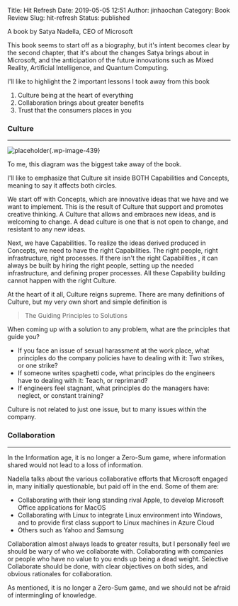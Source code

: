Title: Hit Refresh
Date: 2019-05-05 12:51
Author: jinhaochan
Category: Book Review
Slug: hit-refresh
Status: published



A book by Satya Nadella, CEO of Microsoft





This book seems to start off as a biography, but it's intent becomes clear by the second chapter, that it's about the changes Satya brings about in Microsoft, and the anticipation of the future innovations such as Mixed Reality, Artificial Intelligence, and Quantum Computing.





I'll like to highlight the 2 important lessons I took away from this book



<!-- wp:list {"ordered":true} -->

1.  Culture being at the heart of everything
2.  Collaboration brings about greater benefits
3.  Trust that the consumers places in you



<!-- wp:heading {"level":3} -->

### Culture





------------------------------------------------------------------------




<!-- wp:image {"id":439} -->


![placeholder]({attach}media/2019/05/picture1.png){.wp-image-439}






To me, this diagram was the biggest take away of the book.





I'll like to emphasize that Culture sit inside BOTH Capabilities and Concepts, meaning to say it affects both circles.





We start off with Concepts, which are innovative ideas that we have and we want to implement. This is the result of Culture that support and promotes creative thinking. A Culture that allows and embraces new ideas, and is welcoming to change. A dead culture is one that is not open to change, and resistant to any new ideas.





Next, we have Capabilities. To realize the ideas derived produced in Concepts, we need to have the right Capabilities. The right people, right infrastructure, right processes. If there isn't the right Capabilities , it can always be built by hiring the right people, setting up the needed infrastructure, and defining proper processes. All these Capability building cannot happen with the right Culture.





At the heart of it all, Culture reigns supreme. There are many definitions of Culture, but my very own short and simple definition is



<!-- wp:quote -->

> The Guiding Principles to Solutions

<!-- /wp:quote -->



When coming up with a solution to any problem, what are the principles that guide you?





-   If you face an issue of sexual harassment at the work place, what principles do the company policies have to dealing with it: Two strikes, or one strike?
-   If someone writes spaghetti code, what principles do the engineers have to dealing with it: Teach, or reprimand?
-   If engineers feel stagnant, what principles do the managers have: neglect, or constant training?





Culture is not related to just one issue, but to many issues within the company.



<!-- wp:heading {"level":3} -->

### Collaboration





------------------------------------------------------------------------






In the Information age, it is no longer a Zero-Sum game, where information shared would not lead to a loss of information.





Nadella talks about the various collaborative efforts that Microsoft engaged in, many initially questionable, but paid off in the end. Some of them are:





-   Collaborating with their long standing rival Apple, to develop Microsoft Office applications for MacOS
-   Collaborating with Linux to integrate Linux environment into Windows, and to provide first class support to Linux machines in Azure Cloud
-   Others such as Yahoo and Samsung





Collaboration almost always leads to greater results, but I personally feel we should be wary of who we collaborate with. Collaborating with companies or people who have no value to you ends up being a dead weight. Selective Collaborate should be done, with clear objectives on both sides, and obvious rationales for collaboration.





As mentioned, it is no longer a Zero-Sum game, and we should not be afraid of intermingling of knowledge.



